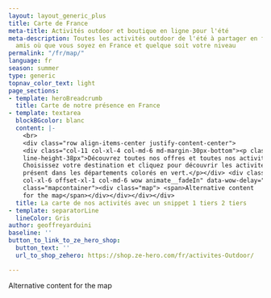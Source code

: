 ```yaml
---
layout: layout_generic_plus
title: Carte de France
meta-title: Activités outdoor et boutique en ligne pour l'été
meta-description: Toutes les activités outdoor de l'été à partager en famille ou entre
  amis où que vous soyez en France et quelque soit votre niveau
permalink: "/fr/map/"
language: fr
season: summer
type: generic
topnav_color_text: light
page_sections:
- template: heroBreadcrumb
  title: Carte de notre présence en France
- template: textarea
  blockBGcolor: blanc
  content: |-
    <br>
    <div class="row align-items-center justify-content-center">
    <div class="col-11 col-xl-4 col-md-6 md-margin-30px-bottom"><p class="text-large
    line-height-38px">Découvrez toutes nos offres et toutes nos activités Ze Hero.
    Choisissez votre destination et cliquez pour découvrir les activités. Nous sommes
    présent dans les départements colorés en vert.</p></div> <div class="col-11
    col-xl-6 offset-xl-1 col-md-6 wow animate__fadeIn" data-wow-delay="0.2s"><div
    class="mapcontainer"><div class="map"> <span>Alternative content
    for the map</span></div></div></div></div>
  title: La carte de nos activités avec un snippet 1 tiers 2 tiers
- template: separatorLine
  lineColor: Gris
author: geoffreyarduini
baseline: ''
button_to_link_to_ze_hero_shop:
  button_text: ''
  url_to_shop_zehero: https://shop.ze-hero.com/fr/activites-Outdoor/

---
```

<!-- start section -->
<section class="p-0 margin-3-rem-tb {% if block.blockBGcolor == 'gris' %} bg-light-gray {% endif %} contenu">
    <div class="container">
        <div class="row justify-content-center">
            <div class="col-md-10">
                <div class="row">
                    <div class="col-12 last-paragraph-no-margin wow animate__fadeIn mapcontainer">
                       <div class="map">
                          <span>Alternative content for the map</span>
                      </div>
                      <!-- <div class="areaLegend">
                          <span>Alternative content for the legend</span>
                      </div> -->
                    </div>
                </div>
            </div>
        </div>
    </div>
</section>